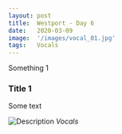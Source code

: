 ```yaml
---
layout: post
title:  Westport - Day 6
date:   2020-03-09
image:  '/images/vocal_01.jpg'
tags:   Vocals
---
```

Something 1

### Title 1
Some text

![Description]({{site.baseurl}}/images/vocal_02.jpg)
*Vocals*